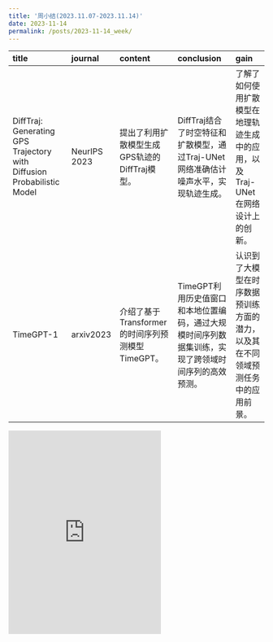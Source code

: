 ```yaml
---
title: '周小结(2023.11.07-2023.11.14)'
date: 2023-11-14
permalink: /posts/2023-11-14_week/
---
```

| title                                                                  | journal      | content                                          | conclusion                                                                                          | gain                                                                             |
|:-----------------------------------------------------------------------|:-------------|:-------------------------------------------------|:----------------------------------------------------------------------------------------------------|:---------------------------------------------------------------------------------|
| DiffTraj: Generating GPS Trajectory with Diffusion Probabilistic Model | NeurIPS 2023 | 提出了利用扩散模型生成GPS轨迹的DiffTraj模型。    | DiffTraj结合了时空特征和扩散模型，通过Traj-UNet网络准确估计噪声水平，实现轨迹生成。                 | 了解了如何使用扩散模型在地理轨迹生成中的应用，以及Traj-UNet在网络设计上的创新。  |
| TimeGPT-1                                                              | arxiv2023    | 介绍了基于Transformer的时间序列预测模型TimeGPT。 | TimeGPT利用历史值窗口和本地位置编码，通过大规模时间序列数据集训练，实现了跨领域时间序列的高效预测。 | 认识到了大模型在时序数据预训练方面的潜力，以及其在不同领域预测任务中的应用前景。 |

<embed src="http://127.0.0.1:4000/files/post/2023-11-14-week.pdf" type="application/pdf" height="400px" />
    